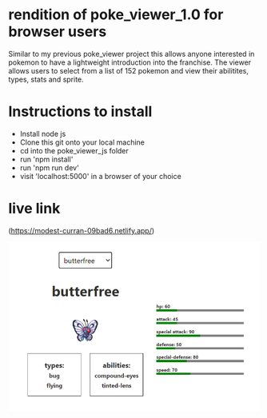 # rendition of poke_viewer_1.0 for browser users

Similar to my previous poke_viewer project this allows anyone interested in pokemon to have a lightweight introduction into the franchise. The viewer allows users to select from a list of 152 pokemon and view their abilitites, types, stats and sprite.

# Instructions to install
- Install node js
- Clone this git onto your local machine
- cd into the poke_viewer_js folder
- run 'npm install'
- run 'npm run dev'
- visit 'localhost:5000' in a browser of your choice

# live link
(https://modest-curran-09bad6.netlify.app/)

![preview](pokeviewerjs-image.png)